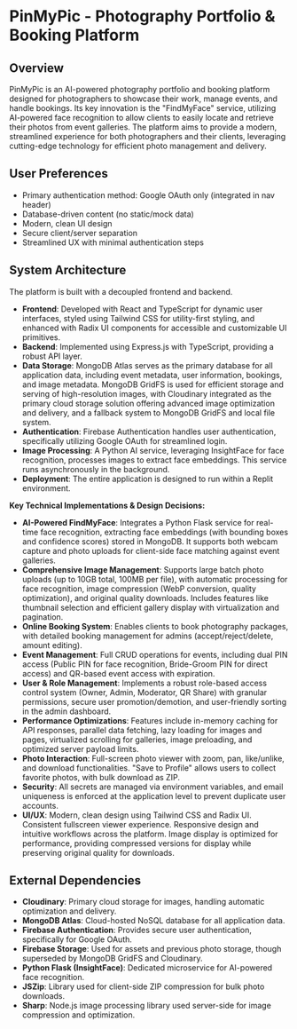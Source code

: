 # PinMyPic - Photography Portfolio & Booking Platform

## Overview
PinMyPic is an AI-powered photography portfolio and booking platform designed for photographers to showcase their work, manage events, and handle bookings. Its key innovation is the "FindMyFace" service, utilizing AI-powered face recognition to allow clients to easily locate and retrieve their photos from event galleries. The platform aims to provide a modern, streamlined experience for both photographers and their clients, leveraging cutting-edge technology for efficient photo management and delivery.

## User Preferences
- Primary authentication method: Google OAuth only (integrated in nav header)
- Database-driven content (no static/mock data)
- Modern, clean UI design
- Secure client/server separation
- Streamlined UX with minimal authentication steps

## System Architecture
The platform is built with a decoupled frontend and backend.
- **Frontend**: Developed with React and TypeScript for dynamic user interfaces, styled using Tailwind CSS for utility-first styling, and enhanced with Radix UI components for accessible and customizable UI primitives.
- **Backend**: Implemented using Express.js with TypeScript, providing a robust API layer.
- **Data Storage**: MongoDB Atlas serves as the primary database for all application data, including event metadata, user information, bookings, and image metadata. MongoDB GridFS is used for efficient storage and serving of high-resolution images, with Cloudinary integrated as the primary cloud storage solution offering advanced image optimization and delivery, and a fallback system to MongoDB GridFS and local file system.
- **Authentication**: Firebase Authentication handles user authentication, specifically utilizing Google OAuth for streamlined login.
- **Image Processing**: A Python AI service, leveraging InsightFace for face recognition, processes images to extract face embeddings. This service runs asynchronously in the background.
- **Deployment**: The entire application is designed to run within a Replit environment.

**Key Technical Implementations & Design Decisions:**
- **AI-Powered FindMyFace**: Integrates a Python Flask service for real-time face recognition, extracting face embeddings (with bounding boxes and confidence scores) stored in MongoDB. It supports both webcam capture and photo uploads for client-side face matching against event galleries.
- **Comprehensive Image Management**: Supports large batch photo uploads (up to 10GB total, 100MB per file), with automatic processing for face recognition, image compression (WebP conversion, quality optimization), and original quality downloads. Includes features like thumbnail selection and efficient gallery display with virtualization and pagination.
- **Online Booking System**: Enables clients to book photography packages, with detailed booking management for admins (accept/reject/delete, amount editing).
- **Event Management**: Full CRUD operations for events, including dual PIN access (Public PIN for face recognition, Bride-Groom PIN for direct access) and QR-based event access with expiration.
- **User & Role Management**: Implements a robust role-based access control system (Owner, Admin, Moderator, QR Share) with granular permissions, secure user promotion/demotion, and user-friendly sorting in the admin dashboard.
- **Performance Optimizations**: Features include in-memory caching for API responses, parallel data fetching, lazy loading for images and pages, virtualized scrolling for galleries, image preloading, and optimized server payload limits.
- **Photo Interaction**: Full-screen photo viewer with zoom, pan, like/unlike, and download functionalities. "Save to Profile" allows users to collect favorite photos, with bulk download as ZIP.
- **Security**: All secrets are managed via environment variables, and email uniqueness is enforced at the application level to prevent duplicate user accounts.
- **UI/UX**: Modern, clean design using Tailwind CSS and Radix UI. Consistent fullscreen viewer experience. Responsive design and intuitive workflows across the platform. Image display is optimized for performance, providing compressed versions for display while preserving original quality for downloads.

## External Dependencies
- **Cloudinary**: Primary cloud storage for images, handling automatic optimization and delivery.
- **MongoDB Atlas**: Cloud-hosted NoSQL database for all application data.
- **Firebase Authentication**: Provides secure user authentication, specifically for Google OAuth.
- **Firebase Storage**: Used for assets and previous photo storage, though superseded by MongoDB GridFS and Cloudinary.
- **Python Flask (InsightFace)**: Dedicated microservice for AI-powered face recognition.
- **JSZip**: Library used for client-side ZIP compression for bulk photo downloads.
- **Sharp**: Node.js image processing library used server-side for image compression and optimization.